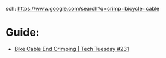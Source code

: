 sch: https://www.google.com/search?q=crimp+bicycle+cable

# Guide:
- [Bike Cable End Crimping | Tech Tuesday #231](https://youtu.be/DJ5Knc9qWRo)
